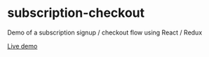 # subscription-checkout
Demo of a subscription signup / checkout flow using React / Redux 

[Live demo](https://sub.markrieth.com)
